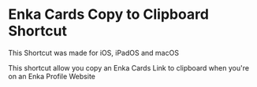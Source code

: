 # Enka Cards Copy to Clipboard Shortcut

This Shortcut was made for iOS, iPadOS and macOS

This shortcut allow you copy an Enka Cards Link to clipboard when you're on an Enka Profile Website